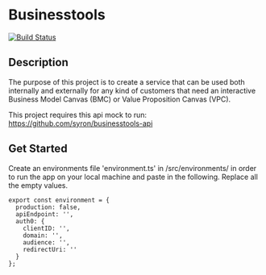 # Businesstools

[![Build Status](https://travis-ci.org/syron/businesstools.svg?branch=master)](https://travis-ci.org/syron/businesstools)

## Description

The purpose of this project is to create a service that can be used both internally and externally for any kind of customers that need an interactive Business Model Canvas (BMC) or Value Proposition Canvas (VPC).

This project requires this api mock to run: https://github.com/syron/businesstools-api

## Get Started

Create an environments file 'environment.ts' in /src/environments/ in order to run the app on your local machine and paste in the following. Replace all the empty values. 

```
export const environment = {
  production: false,
  apiEndpoint: '',
  auth0: {
    clientID: '',
    domain: '',
    audience: '',
    redirectUri: ''
  }
};
```